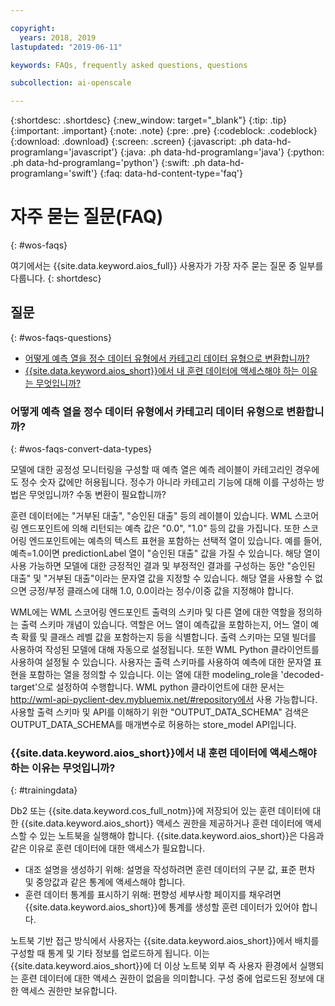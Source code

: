 ```yaml
---

copyright:
  years: 2018, 2019
lastupdated: "2019-06-11"

keywords: FAQs, frequently asked questions, questions

subcollection: ai-openscale

---
```


{:shortdesc: .shortdesc}
{:new_window: target="_blank"}
{:tip: .tip}
{:important: .important}
{:note: .note}
{:pre: .pre}
{:codeblock: .codeblock}
{:download: .download}
{:screen: .screen}
{:javascript: .ph data-hd-programlang='javascript'}
{:java: .ph data-hd-programlang='java'}
{:python: .ph data-hd-programlang='python'}
{:swift: .ph data-hd-programlang='swift'}
{:faq: data-hd-content-type='faq'}

# 자주 묻는 질문(FAQ)
{: #wos-faqs}

여기에서는 {{site.data.keyword.aios_full}} 사용자가 가장 자주 묻는 질문 중 일부를 다룹니다.
{: shortdesc}

## 질문
{: #wos-faqs-questions}

- [어떻게 예측 열을 정수 데이터 유형에서 카테고리 데이터 유형으로 변환합니까?](#wos-faqs-convert-data-types)
- [{{site.data.keyword.aios_short}}에서 내 훈련 데이터에 액세스해야 하는 이유는 무엇입니까?](#trainingdata)

### 어떻게 예측 열을 정수 데이터 유형에서 카테고리 데이터 유형으로 변환합니까?
{: #wos-faqs-convert-data-types}

모델에 대한 공정성 모니터링을 구성할 때 예측 열은 예측 레이블이 카테고리인 경우에도 정수 숫자 값에만 허용됩니다. 정수가 아니라 카테고리 기능에 대해 이를 구성하는 방법은 무엇입니까? 수동 변환이 필요합니까? 

훈련 데이터에는 "거부된 대출", "승인된 대출" 등의 레이블이 있습니다. WML 스코어링 엔드포인트에 의해 리턴되는 예측 값은 "0.0", "1.0" 등의 값을 가집니다. 또한 스코어링 엔드포인트에는 예측의 텍스트 표현을 포함하는 선택적 열이 있습니다. 예를 들어, 예측=1.0이면 predictionLabel 열이 "승인된 대출" 값을 가질 수 있습니다. 해당 열이 사용 가능하면 모델에 대한 긍정적인 결과 및 부정적인 결과를 구성하는 동안 "승인된 대출" 및 "거부된 대출"이라는 문자열 값을 지정할 수 있습니다. 해당 열을 사용할 수 없으면 긍정/부정 클래스에 대해 1.0, 0.0이라는 정수/이중 값을 지정해야 합니다.

WML에는 WML 스코어링 엔드포인트 출력의 스키마 및 다른 열에 대한 역할을 정의하는 출력 스키마 개념이 있습니다. 역할은 어느 열이 예측값을 포함하는지, 어느 열이 예측 확률 및 클래스 레벨 값을 포함하는지 등을 식별합니다. 출력 스키마는 모델 빌더를 사용하여 작성된 모델에 대해 자동으로 설정됩니다. 또한 WML Python 클라이언트를 사용하여 설정될 수 있습니다. 사용자는 출력 스키마를 사용하여 예측에 대한 문자열 표현을 포함하는 열을 정의할 수 있습니다. 이는 열에 대한 modeling_role을 'decoded-target'으로 설정하여 수행합니다. WML python 클라이언트에 대한 문서는 http://wml-api-pyclient-dev.mybluemix.net/#repository에서 사용 가능합니다. 사용할 출력 스키마 및 API를 이해하기 위한 "OUTPUT_DATA_SCHEMA" 검색은 OUTPUT_DATA_SCHEMA를 매개변수로 허용하는 store_model API입니다.

### {{site.data.keyword.aios_short}}에서 내 훈련 데이터에 액세스해야 하는 이유는 무엇입니까?
{: #trainingdata}

Db2 또는 {{site.data.keyword.cos_full_notm}}에 저장되어 있는 훈련 데이터에 대한 {{site.data.keyword.aios_short}} 액세스 권한을 제공하거나 훈련 데이터에 액세스할 수 있는 노트북을 실행해야 합니다. {{site.data.keyword.aios_short}}은 다음과 같은 이유로 훈련 데이터에 대한 액세스가 필요합니다.

- 대조 설명을 생성하기 위해: 설명을 작성하려면 훈련 데이터의 구분 값, 표준 편차 및 중앙값과 같은 통계에 액세스해야 합니다.
- 훈련 데이터 통계를 표시하기 위해: 편향성 세부사항 페이지를 채우려면 {{site.data.keyword.aios_short}}에 통계를 생성할 훈련 데이터가 있어야 합니다.

<!---
- To compute drift: Training data is required to build the drift detection model.
- To identify and suggest features to monitor for fairness: {{site.data.keyword.aios_short}} needs access to training data to suggest reference and monitored ranges.
--->

노트북 기반 접근 방식에서 사용자는 {{site.data.keyword.aios_short}}에서 배치를 구성할 때 통계 및 기타 정보를 업로드하게 됩니다. 이는 {{site.data.keyword.aios_short}}에 더 이상 노트북 외부 즉 사용자 환경에서 실행되는 훈련 데이터에 대한 액세스 권한이 없음을 의미합니다. 구성 중에 업로드된 정보에 대한 액세스 권한만 보유합니다.


